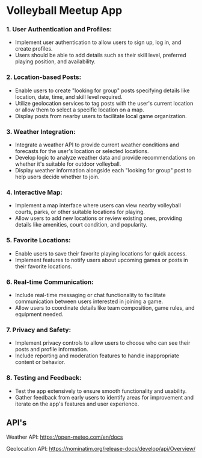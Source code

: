 # Volleyball Meetup App

### 1. User Authentication and Profiles:

* Implement user authentication to allow users to sign up, log in, and create profiles.
* Users should be able to add details such as their skill level, preferred playing position, and availability.

### 2. Location-based Posts:

* Enable users to create "looking for group" posts specifying details like location, date, time, and skill level required.
* Utilize geolocation services to tag posts with the user's current location or allow them to select a specific location on a map.
* Display posts from nearby users to facilitate local game organization.

### 3. Weather Integration:

* Integrate a weather API to provide current weather conditions and forecasts for the user's location or selected locations.
* Develop logic to analyze weather data and provide recommendations on whether it's suitable for outdoor volleyball.
* Display weather information alongside each "looking for group" post to help users decide whether to join.

### 4. Interactive Map:

* Implement a map interface where users can view nearby volleyball courts, parks, or other suitable locations for playing.
* Allow users to add new locations or review existing ones, providing details like amenities, court condition, and popularity.

### 5. Favorite Locations:

* Enable users to save their favorite playing locations for quick access.
* Implement features to notify users about upcoming games or posts in their favorite locations.

### 6. Real-time Communication:

* Include real-time messaging or chat functionality to facilitate communication between users interested in joining a game.
* Allow users to coordinate details like team composition, game rules, and equipment needed.

### 7. Privacy and Safety:

* Implement privacy controls to allow users to choose who can see their posts and profile information.
* Include reporting and moderation features to handle inappropriate content or behavior.

### 8. Testing and Feedback:

* Test the app extensively to ensure smooth functionality and usability.
* Gather feedback from early users to identify areas for improvement and iterate on the app's features and user experience.


## API's

Weather API: https://open-meteo.com/en/docs

Geolocation API: https://nominatim.org/release-docs/develop/api/Overview/